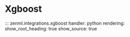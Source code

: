 # Xgboost

::: zenml.integrations.xgboost
    handler: python
    rendering:
      show_root_heading: true
      show_source: true
